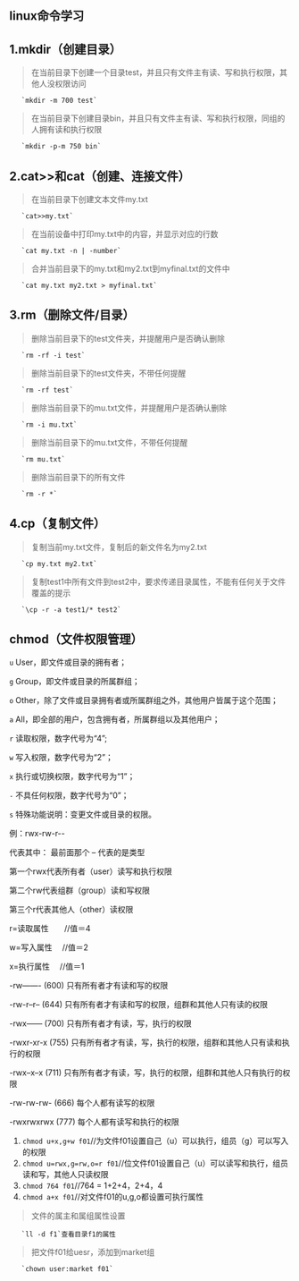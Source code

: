 ## linux命令学习

## 1.mkdir（创建目录）

> 在当前目录下创建一个目录test，并且只有文件主有读、写和执行权限，其他人没权限访问

       `mkdir -m 700 test`

> 在当前目录下创建目录bin，并且只有文件主有读、写和执行权限，同组的人拥有读和执行权限

       `mkdir -p-m 750 bin`

## 2.cat>>和cat（创建、连接文件）
>在当前目录下创建文本文件my.txt

       `cat>>my.txt`

> 在当前设备中打印my.txt中的内容，并显示对应的行数

	   `cat my.txt -n | -number`

> 合并当前目录下的my.txt和my2.txt到myfinal.txt的文件中

       `cat my.txt my2.txt > myfinal.txt`

## 3.rm（删除文件/目录）
> 删除当前目录下的test文件夹，并提醒用户是否确认删除

       `rm -rf -i test`
>  删除当前目录下的test文件夹，不带任何提醒

       `rm -rf test`
> 删除当前目录下的mu.txt文件，并提醒用户是否确认删除

       `rm -i mu.txt`
> 删除当前目录下的mu.txt文件，不带任何提醒

       `rm mu.txt`
> 删除当前目录下的所有文件

       `rm -r *`

## 4.cp（复制文件）
> 复制当前my.txt文件，复制后的新文件名为my2.txt

       `cp my.txt my2.txt`
> 复制test1中所有文件到test2中，要求传递目录属性，不能有任何关于文件覆盖的提示

       `\cp -r -a test1/* test2`

## chmod（文件权限管理）

`u` User，即文件或目录的拥有者；

`g` Group，即文件或目录的所属群组；

`o` Other，除了文件或目录拥有者或所属群组之外，其他用户皆属于这个范围；

`a` All，即全部的用户，包含拥有者，所属群组以及其他用户；

`r` 读取权限，数字代号为“4”;

`w` 写入权限，数字代号为“2”；

`x` 执行或切换权限，数字代号为“1”；

`-` 不具任何权限，数字代号为“0”；

`s` 特殊功能说明：变更文件或目录的权限。

例：rwx-rw-r--

代表其中： 最前面那个 – 代表的是类型

第一个rwx代表所有者（user）读写和执行权限

第二个rw代表组群（group）读和写权限

第三个r代表其他人（other）读权限

r=读取属性　　//值＝4

w=写入属性　  //值＝2

x=执行属性　   //值＝1

-rw——- (600) 只有所有者才有读和写的权限

-rw-r–r– (644) 只有所有者才有读和写的权限，组群和其他人只有读的权限

-rwx—— (700) 只有所有者才有读，写，执行的权限

-rwxr-xr-x (755) 只有所有者才有读，写，执行的权限，组群和其他人只有读和执行的权限

-rwx–x–x (711) 只有所有者才有读，写，执行的权限，组群和其他人只有执行的权限

-rw-rw-rw- (666) 每个人都有读写的权限

-rwxrwxrwx (777) 每个人都有读写和执行的权限

 1. `chmod u+x,g+w f01`//为文件f01设置自己（u）可以执行，组员（g）可以写入的权限
 2. `chmod u=rwx,g=rw,o=r f01`//位文件f01设置自己（u）可以读写和执行，组员读和写，其他人只读权限
 3. `chmod 764 f01`//764 = 1+2+4，2+4，4
 4. `chmod a+x f01`//对文件f01的u,g,o都设置可执行属性

> 文件的属主和属组属性设置

       `ll -d f1`查看目录f1的属性
> 把文件f01给uesr，添加到market组

       `chown user:market f01`